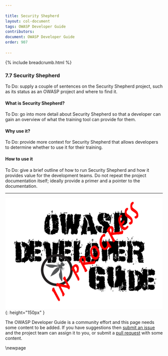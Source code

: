 ```yaml
---

title: Security Shepherd
layout: col-document
tags: OWASP Developer Guide
contributors:
document: OWASP Developer Guide
order: 907

---
```


{% include breadcrumb.html %}

### 7.7 Security Shepherd

To Do: supply a couple of sentences on the Security Shepherd project,
such as its status as an OWASP project and where to find it.

#### What is Security Shepherd?

To Do: go into more detail about Security Shepherd so that a developer
can gain an overview of what the training tool can provide for them.

#### Why use it?

To Do: provide more context for Security Shepherd that allows developers to determine whether to use it for their training.

#### How to use it

To Do: give a brief outline of how to run Security Shepherd and how it provides value for the development teams.
Do not repeat the project documentation itself; ideally provide a primer and a pointer to the documentation.

----

![Developer Guide](../assets/images/dg_wip.png "OWASP Developer Guide"){: height="150px" }

The OWASP Developer Guide is a community effort and this page needs some content to be added.
If you have suggestions then [submit an issue][issue0907] and the project team can assign it to you,
or submit a [pull request][pr] with some content.

[issue0907]: https://github.com/OWASP/www-project-developer-guide/issues/new?labels=enhancement&template=request.md&title=Update:%2009-training-education/07-security-shepherd
[pr]: https://github.com/OWASP/www-project-developer-guide/pulls

\newpage
